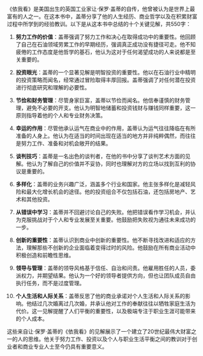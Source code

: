 《依我看》是美国出生的英国工业家让·保罗·盖蒂的自传，他曾被认为是世界上最富有的人之一。在这本书中，盖蒂分享了他的人生经历、商业哲学以及在积累财富过程中所学到的经验教训。以下是从这本书中总结的十个关键见解，共550字：

1. **努力工作的价值**：盖蒂强调了努力工作和决心在取得成功中的重要性。他回顾了自己在石油领域劳累工作的早期经历，强调真正成功没有捷径可走。他不知疲倦的工作态度是他哲学的基石，他认为这对于任何渴望成功的人来说都是至关重要的。

2. **投资眼光**：盖蒂的一个显著见解是明智投资的重要性。他以在石油行业中精明的投资策略而闻名，经常通过冒险取得丰厚回报。盖蒂强调了对任何潜在投资进行彻底研究和理解的必要性。

3. **节俭和财务管理**：尽管身家巨富，盖蒂以节俭而闻名。他信奉谨慎的财务管理，避免不必要的开支。他认为明智地储蓄和投资钱财与赚钱同样重要，这一原则指导着他的个人和专业财务决策。

4. **幸运的作用**：尽管他承认运气在商业中的作用，盖蒂认为运气往往降临在有所准备的人身上。他认为在适当的时间出现在适当的地方并非纯粹偶然，而往往是努力工作、准备和对机会敞开的结果。

5. **谈判技巧**：盖蒂是一名出色的谈判者，在他的书中分享了谈判艺术方面的见解。他认为了解自己的价值并不妥协，同时也理解对方的立场以找到互利的协议是重要的。

6. **多样化**：盖蒂的业务兴趣广泛，涵盖多个行业和国家。他主张多样化是减轻风险和最大化增长机会的途径。他的投资组合不仅包括石油，还包括房地产、艺术和其他投资。

7. **从错误中学习**：盖蒂并不回避讨论自己的失败。他把错误看作学习机会，并认为克服挑战对于个人和专业发展至关重要。他鼓励把失败视为通往未来成功的一步。

8. **创新的重要性**：盖蒂认识到商业中创新的重要性。他不断寻找改进和适应的方法，理解那些不创新的企业面临着变得过时的风险。他鼓励在所有商业活动中积极创造和前瞻性思维。

9. **领导与管理**：盖蒂的领导风格基于信任、自治和问责。他雇用胜任的人员，委派权力，并期望结果。他认为一个好的领导者提供方向，但也让团队成员自由执行任务，而不是过度管理。

10. **个人生活和人际关系**：盖蒂反思了他的商业承诺对个人生活和人际关系的影响。他结过几次婚离过几次婚，并承认他对工作的奉献往往以牺牲家庭生活为代价。这一见解提醒了人们平衡的重要性，以及极端专注于职业生涯可能带来的个人成本。

这些来自让·保罗·盖蒂的《依我看》的见解展示了一个建立了20世纪最伟大财富之一的人的思维。他关于努力工作、投资以及个人与职业生活平衡之间的教训对于创业者和商业专业人士至今仍具有重要意义。
